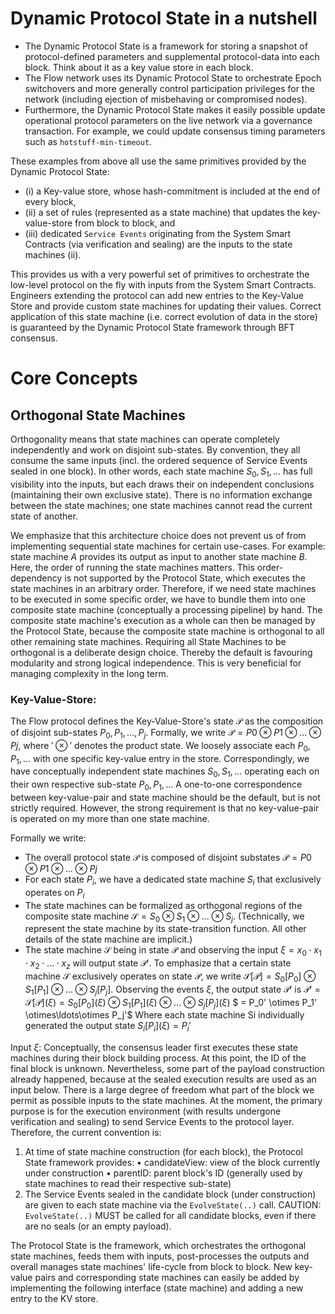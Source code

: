 # Dynamic Protocol State in a nutshell

- The Dynamic Protocol State is a framework for storing a snapshot of protocol-defined parameters
  and supplemental protocol-data into each block. Think about it as a key value store in each block. 
- The Flow network uses its Dynamic Protocol State to orchestrate Epoch switchovers and more generally control participation privileges
  for the network (including ejection of misbehaving or compromised nodes).
- Furthermore, the Dynamic Protocol State makes it easily possible update operational protocol parameters on the live network via a governance transaction.
  For example, we could update consensus timing parameters such as `hotstuff-min-timeout`.

These examples from above all use the same primitives provided by the Dynamic Protocol State: 
 - (i) a Key-value store, whose hash-commitment is included at the end of every block,
 - (ii) a set of rules (represented as a state machine) that updates the key-value-store from block to block, and
 - (iii) dedicated `Service Events` originating from the System Smart Contracts (via verification and sealing) are the inputs to the state machines (ii).  

This provides us with a very powerful set of primitives to orchestrate the low-level protocol on the fly with inputs from the System Smart Contracts.
Engineers extending the protocol can add new entries to the Key-Value Store and provide custom state machines for updating their values.
Correct application of this state machine (i.e. correct evolution of data in the store) is guaranteed by the Dynamic Protocol State framework through BFT consensus. 


# Core Concepts

## Orthogonal State Machines

Orthogonality means that state machines can operate completely independently and work on disjoint
sub-states. By convention, they all consume the same inputs (incl. the ordered sequence of
Service Events sealed in one block). In other words, each state machine $S_0, S_1,\ldots$ has full visibility
into the inputs, but each draws their on independent conclusions (maintaining their own exclusive state).
There is no information exchange between the state machines; one state machines cannot read the current state
of another.

We emphasize that this architecture choice does not prevent us of from implementing sequential state
machines for certain use-cases. For example: state machine $A$ provides its output as input to another
state machine $B$. Here, the order of running the state machines matters. This order-dependency is not
supported by the Protocol State, which executes the state machines in an arbitrary order. Therefore,
if we need state machines to be executed in some specific order, we have to bundle them into one composite state
machine (conceptually a processing pipeline) by hand. The composite state machine's execution as a
whole can then be managed by the Protocol State, because the composite state machine is orthogonal
to all other remaining state machines.
Requiring all State Machines to be orthogonal is a deliberate design choice. Thereby the default is
favouring modularity and strong logical independence. This is very beneficial for managing complexity
in the long term.

### Key-Value-Store:
The Flow protocol defines the Key-Value-Store's state $\mathcal{P}$ as the composition of disjoint sub-states
$P_0, P_1, \ldots, P_j$. Formally, we write $\mathcal{P} = P0 \otimes P1 \otimes \ldots \otimes Pj$, where $'\otimes'$ denotes the product state. We
loosely associate each $P_0, P_1,\ldots$ with one specific key-value entry in the store. Correspondingly,
we have conceptually independent state machines $S_0, S_1,\ldots$ operating each on their own respective
sub-state $P_0, P_1, \ldots$ A one-to-one correspondence between key-value-pair and state machine should be the
default, but is not strictly required. However, the strong requirement is that no key-value-pair is operated
on my more than one state machine.

Formally we write:
- The overall protocol state $\mathcal{P}$ is composed of disjoint substates  $\mathcal{P} = P0 \otimes P1 \otimes\ldots\otimes Pj$
- For each state $P_i$, we have a dedicated state machine $S_i$ that exclusively operates on $P_i$
- The state machines can be formalized as orthogonal regions of the composite state machine
  $\mathcal{S} = S_0 \otimes S_1 \otimes \ldots \otimes S_j$. (Technically, we represent the state machine by its state-transition
  function. All other details of the state machine are implicit.)
- The state machine $\mathcal{S}$ being in state $\mathcal{P}$ and observing the input $\xi = x_0\cdot x_1 \cdot x_2 \cdot\ldots\cdot x_z$ will output
  state $\mathcal{P}'$. To emphasize that a certain state machine 𝒮 exclusively operates on state $\mathcal{P}$, we write
  $\mathcal{S}[\mathcal{P}] = S_0[P_0] \otimes S_1[P_1] \otimes\ldots\otimes S_j[P_j]$.
  Observing the events $\xi$, the output state $\mathcal{P}'$ is
  $\mathcal{P}' = \mathcal{S} [\mathcal{P}] (\xi) = S_0[P_0](\xi) \otimes S_1[P_1](\xi) \otimes\ldots\otimes S_j[P_j](\xi)$
  $ = P_0' \otimes P_1' \otimes\ldots\otimes P_j'$
  Where each state machine Si individually generated the output state $S_i[P_i](\xi) = P_i'$

Input $\xi$:
Conceptually, the consensus leader first executes these state machines during their block building
process. At this point, the ID of the final block is unknown. Nevertheless, some part of the payload
construction already happened, because at the sealed execution results are used as an input below.
There is a large degree of freedom what part of the block we permit as possible inputs to the state
machines. At the moment, the primary purpose is for the execution environment (with results undergone
verification and sealing) to send Service Events to the protocol layer. Therefore, the current
convention is:
1. At time of state machine construction (for each block), the Protocol State framework provides:
   • candidateView: view of the block currently under construction
   • parentID: parent block's ID (generally used by state machines to read their respective sub-state)
2. The Service Events sealed in the candidate block (under construction)
   are given to each state machine via the `EvolveState(..)` call.
   CAUTION: `EvolveState(..)` MUST be called for all candidate blocks, even if there are no seals
   (or an empty payload).

The Protocol State is the framework, which orchestrates the orthogonal state machines,
feeds them with inputs, post-processes the outputs and overall manages state machines' life-cycle
from block to block. New key-value pairs and corresponding state machines can easily be added
by implementing the following interface (state machine) and adding a new entry to the KV store.
